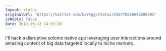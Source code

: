 ```yaml
---
layout: status
originalUrl: 'https://twitter.com/marcgg/status/256770026546286592'
isReply: false
date: 2012-10-12 14:55:19
---
```


I'll hack a disruptive solomo native app leveraging user interactions around amazing content of big data targeted locally to niche markets.
